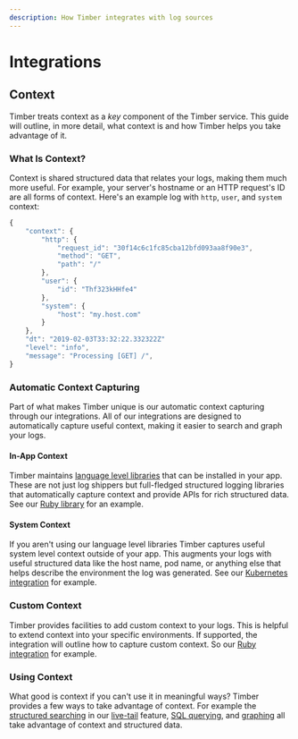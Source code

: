 ```yaml
---
description: How Timber integrates with log sources
---
```


# Integrations

## Context

Timber treats context as a _key_ component of the Timber service. This guide will outline, in more detail, what context is and how Timber helps you take advantage of it.

### What Is Context?

Context is shared structured data that relates your logs, making them much more useful. For example, your server's hostname or an HTTP request's ID are all forms of context. Here's an example log with `http`, `user`, and `system` context:

```javascript
{
    "context": {
        "http": {
            "request_id": "30f14c6c1fc85cba12bfd093aa8f90e3",
            "method": "GET",
            "path": "/"
        },
        "user": {
            "id": "Thf323kHHfe4"
        },
        "system": {
            "host": "my.host.com"
        }
    },
    "dt": "2019-02-03T33:32:22.332322Z"
    "level": "info",
    "message": "Processing [GET] /",
}
```

### Automatic Context Capturing

Part of what makes Timber unique is our automatic context capturing through our integrations. All of our integrations are designed to automatically capture useful context, making it easier to search and graph your logs.

#### In-App Context

Timber maintains [language level libraries](../setup/languages/) that can be installed in your app. These are not just log shippers but full-fledged structured logging libraries that automatically capture context and provide APIs for rich structured data. See our [Ruby library](../setup/languages/ruby/#automatic-context) for an example.

#### System Context

If you aren't using our language level libraries Timber captures useful system level context outside of your app. This augments your logs with useful structured data like the host name, pod name, or anything else that helps describe the environment the log was generated. See our [Kubernetes integration](../setup/platforms/kubernetes.md#automatic-context) for example.

### Custom Context

Timber provides facilities to add custom context to your logs. This is helpful to extend context into your specific environments. If supported, the integration will outline how to capture custom context. So our [Ruby integration](../setup/languages/ruby/#setting-context) for example.

### Using Context

What good is context if you can't use it in meaningful ways? Timber provides a few ways to take advantage of context. For example the [structured searching](../usage/live-tailing/#query-syntax) in our [live-tail](../usage/live-tailing/) feature, [SQL querying](../usage/sql-querying.md), and [graphing](../usage/graphing.md) all take advantage of context and structured data.







